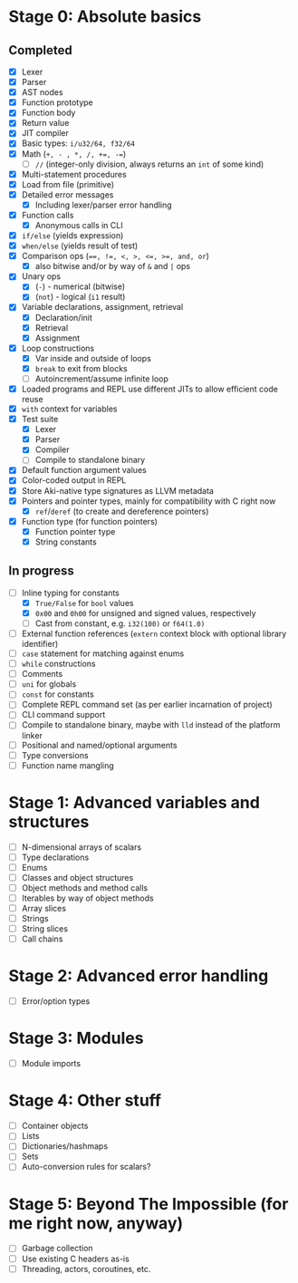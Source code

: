 # Stage 0: Absolute basics

## Completed

* [x] Lexer
* [x] Parser
* [x] AST nodes
* [x] Function prototype
* [x] Function body
* [x] Return value
* [x] JIT compiler
* [x] Basic types: `i/u32/64, f32/64`
* [x] Math (`+, - , *, /, +=, -=`)
  * [ ] `//` (integer-only division, always returns an `int` of some kind)
* [x] Multi-statement procedures 
* [x] Load from file (primitive)
* [x] Detailed error messages
  * [x] Including lexer/parser error handling
* [x] Function calls
  * [x] Anonymous calls in CLI
* [x] `if/else` (yields expression)
* [x] `when/else` (yields result of test)
* [x] Comparison ops (`==, !=, <, >, <=, >=, and, or`)
  * [x] also bitwise and/or by way of `&` and `|` ops
* [x] Unary ops
  * [x] (`-`) - numerical (bitwise)
  * [x] (`not`) - logical (`i1` result)
* [x] Variable declarations, assignment, retrieval
  * [x] Declaration/init
  * [x] Retrieval
  * [x] Assignment
* [x] Loop constructions
  * [x] Var inside and outside of loops
  * [x] `break` to exit from blocks
  * [ ] Autoincrement/assume infinite loop
* [x] Loaded programs and REPL use different JITs to allow efficient code reuse
* [x] `with` context for variables
* [x] Test suite
  * [x] Lexer
  * [x] Parser
  * [x] Compiler
  * [ ] Compile to standalone binary
* [x] Default function argument values
* [x] Color-coded output in REPL
* [x] Store Aki-native type signatures as LLVM metadata
* [x] Pointers and pointer types, mainly for compatibility with C right now
  * [x] `ref`/`deref` (to create and dereference pointers)
* [x] Function type (for function pointers)
  * [x] Function pointer type
  * [x] String constants

## In progress

* [ ] Inline typing for constants
  * [x] `True/False` for `bool` values
  * [x] `0x00` and `0h00` for unsigned and signed values, respectively
  * [ ] Cast from constant, e.g. `i32(100)` or `f64(1.0)`
* [ ] External function references (`extern` context block with optional library identifier)
* [ ] `case` statement for matching against enums
* [ ] `while` constructions
* [ ] Comments
* [ ] `uni` for globals
* [ ] `const` for constants
* [ ] Complete REPL command set (as per earlier incarnation of project)
* [ ] CLI command support
* [ ] Compile to standalone binary, maybe with `lld` instead of the platform linker
* [ ] Positional and named/optional arguments
* [ ] Type conversions
* [ ] Function name mangling

# Stage 1: Advanced variables and structures

* [ ] N-dimensional arrays of scalars
* [ ] Type declarations
* [ ] Enums
* [ ] Classes and object structures
* [ ] Object methods and method calls
* [ ] Iterables by way of object methods
* [ ] Array slices
* [ ] Strings
* [ ] String slices
* [ ] Call chains

# Stage 2: Advanced error handling

* [ ] Error/option types

# Stage 3: Modules

* [ ] Module imports

# Stage 4: Other stuff

* [ ] Container objects
* [ ] Lists
* [ ] Dictionaries/hashmaps
* [ ] Sets
* [ ] Auto-conversion rules for scalars?

# Stage 5: Beyond The Impossible (for me right now, anyway)

* [ ] Garbage collection
* [ ] Use existing C headers as-is
* [ ] Threading, actors, coroutines, etc.